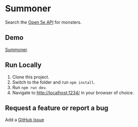 # Summoner

Search the [Open 5e API](https://api.open5e.com/) for monsters.

## Demo

[Summoner](http://jameskrayer.com/summoner/).

## Run Locally

1.  Clone this project.
2.  Switch to the folder and run `npm install`.
3.  Run `npm run dev`.
4.  Navigate to [http://localhost:1234/](http://localhost:1234/) in your browser of choice.

## Request a feature or report a bug

Add a [GitHub Issue](https://github.com/jkrayer/summoner/issues)
